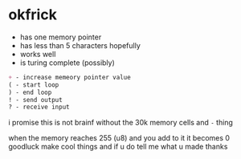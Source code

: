 # okfrick

- has one memory pointer
- has less than 5 characters hopefully
- works well
- is turing complete (possibly)

```markdown
+ - increase memeory pointer value
( - start loop 
) - end loop
! - send output
? - receive input
```

i promise this is not brainf without the 30k memory cells and `-` thing

when the memory reaches 255 (u8) and you add to it it becomes 0 
goodluck make cool things and if u do tell me what u made thanks